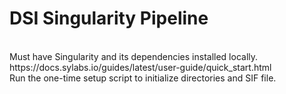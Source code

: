 # DSI Singularity Pipeline
<br/>
Must have Singularity and its dependencies installed locally.
<br/>
https://docs.sylabs.io/guides/latest/user-guide/quick_start.html
<br/>
Run the one-time setup script to initialize directories and SIF file.
